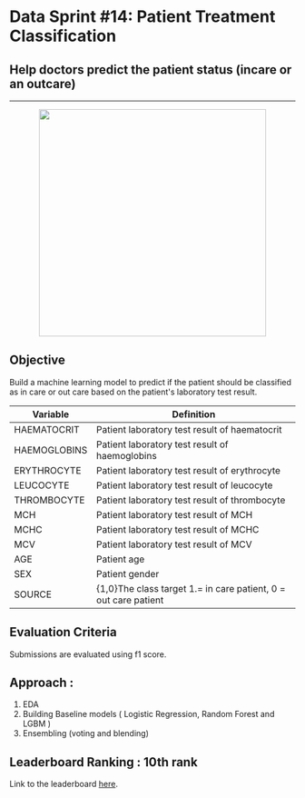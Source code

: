 # Data Sprint #14: Patient Treatment Classification
## Help doctors predict the patient status (incare or an outcare)
<hr> <center><img src="https://dphi-courses.s3.ap-south-1.amazonaws.com/Datathons/patient_classification.jpg" width=400 ></center></hr> 

## Objective
Build a machine learning model to predict if the patient should be classified as in care or out care based on the patient's laboratory test result.

| __Variable__ | __Definition__ |
|-------------|------------|
| HAEMATOCRIT | Patient laboratory test result of haematocrit |
| HAEMOGLOBINS | Patient laboratory test result of haemoglobins |
| ERYTHROCYTE | Patient laboratory test result of erythrocyte |
| LEUCOCYTE | Patient laboratory test result of leucocyte |
| THROMBOCYTE | Patient laboratory test result of thrombocyte |
| MCH | Patient laboratory test result of MCH |
| MCHC | Patient laboratory test result of MCHC |
| MCV | Patient laboratory test result of MCV |
| AGE | Patient age |
| SEX | Patient gender |
| SOURCE |  {1,0}The class target 1.= in care patient, 0 = out care patient |

## Evaluation Criteria
Submissions are evaluated using f1 score.

## Approach :
1. EDA
2. Building Baseline models ( Logistic Regression, Random Forest and LGBM ) 
3. Ensembling (voting and blending)

## Leaderboard Ranking : 10th rank

Link to the leaderboard [here](https://dphi.tech/practice/challenge/43#leaderboard#datathon-leaderboard).
